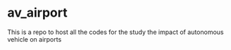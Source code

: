 # av_airport
This is a repo to host all the codes for the study the impact of autonomous vehicle on airports
